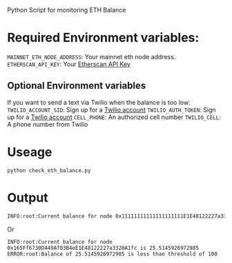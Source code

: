 Python Script for monitoring ETH Balance 

# Required Environment variables:
`MAINNET_ETH_NODE_ADDRESS`: Your mainnet eth node address.
`ETHERSCAN_API_KEY`: Your [Etherscan API Key](https://etherscan.io/myapikey)

## Optional Environment variables
If you want to send a text via Twilio when the balance is too low:
`TWILIO_ACCOUNT_SID`: Sign up for a [Twilio account](https://www.twilio.com/docs/iam/keys/api-key)
`TWILIO_AUTH_TOKEN`: Sign up for a [Twilio account](https://www.twilio.com/docs/iam/keys/api-key)
`CELL_PHONE`: An authorized cell number
`TWILIO_CELL`: A phone number from Twilio

# Useage

`python check_eth_balance.py`

# Output

```bash
INFO:root:Current balance for node 0x11111111111111111111E1E48122227a3328A1fc is 25.519349055101745
```
Or
```
INFO:root:Current balance for node 0x165Ff6730D449Af03B4eE1E48122227a3328A1fc is 25.5145926972985
ERROR:root:Balance of 25.5145926972985 is less than threshold of 100
```
